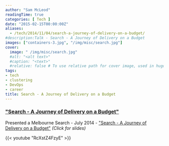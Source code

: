 ```yaml
---
author: "Sam McLeod"
readingTime: true
categories: [ Tech ]
date: "2015-02-15T00:00:00Z"
aliases:
  - /tech/2014/11/04/search-a-journey-of-delivery-on-a-budget/
#description:Talk - Search - A Journey of Delivery on a Budget
images: ["containers-3.jpg", "/img/misc/search.jpg"]
cover:
  image: " /img/misc/search.jpg"
  #alt: "<alt text>"
  #caption: "<text>"
  #relative: false # To use relative path for cover image, used in hugo Page-bundles
tags:
- tech
- clustering
- DevOps
- career
title: Search - A Journey of Delivery on a Budget
---
```


### ["Search - A Journey of Delivery on a Budget"](https://smcleod.net/files/slides-Search-A-Journey-of-Delivery-on-a-Budget/)

Presented a Melbourne Search - July 2014 - ["Search - A Journey of Delivery on a Budget"](https://smcleod.net/files/slides-Search-A-Journey-of-Delivery-on-a-Budget/) _(Click for slides)_

{{< youtube "RcXstZ4FzyE" >}}
